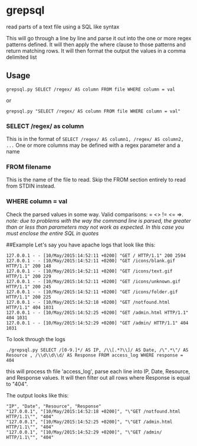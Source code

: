 # grepsql
read parts of a text file using a SQL like syntax

This will go through a line by line and parse it out into the one or more regex patterns defined.  It will then apply the where clause to those patterns and return matching rows.  It will then format the output the values in a comma delimited list


## Usage
```
grepsql.py SELECT /regex/ AS column FROM file WHERE column = val
```
or
```
grepsql.py "SELECT /regex/ AS column FROM file WHERE column = val"
```

### SELECT /regex/ as column
This is in the format of ```SELECT /regex/ AS column1, /regex/ AS column2, ...```
One or more columns may be defined with a regex parameter and a name

### FROM filename
This is the name of the file to read.  Skip the FROM section entirely to read from STDIN instead.

### WHERE column = val
Check the parsed values in some way. Valid comparisons: = <> != <= =>.
*note: due to problems with the way the command line is parsed, the greater than or less than parameters may not work as expected.  In this case you must enclose the entire SQL in quotes*

##Example
Let's say you have apache logs that look like this:

```
127.0.0.1 - - [10/May/2015:14:52:11 +0200] "GET / HTTP/1.1" 200 2594
127.0.0.1 - - [10/May/2015:14:52:11 +0200] "GET /icons/blank.gif HTTP/1.1" 200 148
127.0.0.1 - - [10/May/2015:14:52:11 +0200] "GET /icons/text.gif HTTP/1.1" 200 229
127.0.0.1 - - [10/May/2015:14:52:11 +0200] "GET /icons/unknown.gif HTTP/1.1" 200 245
127.0.0.1 - - [10/May/2015:14:52:11 +0200] "GET /icons/folder.gif HTTP/1.1" 200 225
127.0.0.1 - - [10/May/2015:14:52:18 +0200] "GET /notfound.html HTTP/1.1" 404 1031
127.0.0.1 - - [10/May/2015:14:52:25 +0200] "GET /admin.html HTTP/1.1" 404 1031
127.0.0.1 - - [10/May/2015:14:52:29 +0200] "GET /admin/ HTTP/1.1" 404 1031

```

To look through the logs 
```
./grepsql.py SELECT /[0-9.]*/ AS IP, /\\[.*?\\]/ AS Date, /\".*\"/ AS Resource , /\\d\\d\\d/ AS Response FROM access_log WHERE response = 404
```

this will process th file 'access_log', parse each line into IP, Date, Resource, and Response values.  It will then filter out all rows where Response is equal to "404".

The output looks like this:
```
"IP", "Date", "Resource", "Response"
"127.0.0.1", "[10/May/2015:14:52:18 +0200]", "\"GET /notfound.html HTTP/1.1\"", "404"
"127.0.0.1", "[10/May/2015:14:52:25 +0200]", "\"GET /admin.html HTTP/1.1\"", "404"
"127.0.0.1", "[10/May/2015:14:52:29 +0200]", "\"GET /admin/ HTTP/1.1\"", "404"

```


